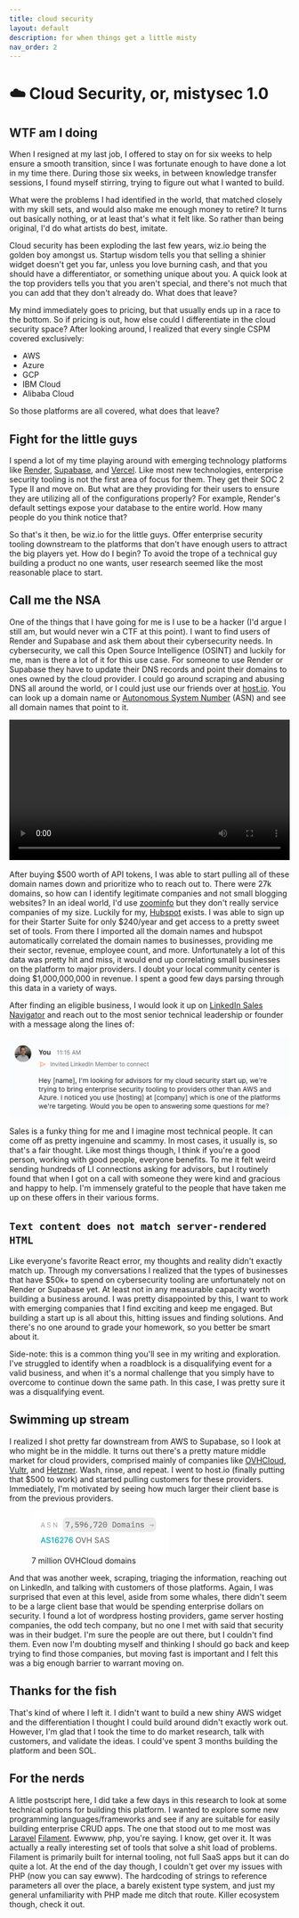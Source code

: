 ```yaml
---
title: cloud security
layout: default
description: for when things get a little misty
nav_order: 2
---
```


# ☁️ Cloud Security, or, mistysec 1.0

## WTF am I doing

When I resigned at my last job, I offered to stay on for six weeks to help ensure a smooth transition, since I was fortunate enough to have done a lot in my time there. During those six weeks, in between knowledge transfer sessions, I found myself stirring, trying to figure out what I wanted to build.

What were the problems I had identified in the world, that matched closely with my skill sets, and would also make me enough money to retire? It turns out basically nothing, or at least that's what it felt like. So rather than being original, I'd do what artists do best, imitate.

Cloud security has been exploding the last few years, wiz.io being the golden boy amongst us. Startup wisdom tells you that selling a shinier widget doesn't get you far, unless you love burning cash, and that you should have a differentiator, or something unique about you. A quick look at the top providers tells you that you aren't special, and there's not much that you can add that they don't already do. What does that leave?

My mind immediately goes to pricing, but that usually ends up in a race to the bottom. So if pricing is out, how else could I differentiate in the cloud security space? After looking around, I realized that every single CSPM covered exclusively:

- AWS
- Azure
- GCP
- IBM Cloud
- Alibaba Cloud

So those platforms are all covered, what does that leave?

## Fight for the little guys

I spend a lot of my time playing around with emerging technology platforms like [Render](https://render.com), [Supabase](https://supabase.co), and [Vercel](https://vercel.com). Like most new technologies, enterprise security tooling is not the first area of focus for them. They get their SOC 2 Type II and move on. But what are they providing for their users to ensure they are utilizing all of the configurations properly? For example, Render's default settings expose your database to the entire world. How many people do you think notice that?

So that's it then, be wiz.io for the little guys. Offer enterprise security tooling downstream to the platforms that don't have enough users to attract the big players yet. How do I begin? To avoid the trope of a technical guy building a product no one wants, user research seemed like the most reasonable place to start.

## Call me the NSA

One of the things that I have going for me is I use to be a hacker (I'd argue I still am, but would never win a CTF at this point). I want to find users of Render and Supabase and ask them about their cybersecurity needs. In cybersecurity, we call this Open Source Intelligence (OSINT) and luckily for me, man is there a lot of it for this use case. For someone to use Render or Supabase they have to update their DNS records and point their domains to ones owned by the cloud provider. I could go around scraping and abusing DNS all around the world, or I could just use our friends over at [host.io](https://host.io). You can look up a domain name or [Autonomous System Number](https://www.cloudflare.com/learning/network-layer/what-is-an-autonomous-system/) (ASN) and see all domain names that point to it.

<video width="100%" alt="Video showing a user accessing host.io" controls>
  <source src="./RenderNameLookup.mp4" type="video/mp4">
Your browser does not support videos.
</video>

After buying $500 worth of API tokens, I was able to start pulling all of these domain names down and prioritize who to reach out to. There were 27k domains, so how can I identify legitimate companies and not small blogging websites? In an ideal world, I'd use [zoominfo](https://zoominfo.com) but they don't really service companies of my size. Luckily for my, [Hubspot](https://hubspot.com) exists. I was able to sign up for their Starter Suite for only $240/year and get access to a pretty sweet set of tools. From there I imported all the domain names and hubspot automatically correlated the domain names to businesses, providing me their sector, revenue, employee count, and more. Unfortunately a lot of this data was pretty hit and miss, it would end up correlating small businesses on the platform to major providers. I doubt your local community center is doing $1,000,000,000 in revenue. I spent a good few days parsing through this data in a variety of ways.

After finding an eligible business, I would look it up on [LinkedIn Sales Navigator](https://business.linkedin.com/sales-solutions/sales-navigator) and reach out to the most senior technical leadership or founder with a message along the lines of:

![Linkedin message asking for advisors](./LinkedinOutreach.png)

Sales is a funky thing for me and I imagine most technical people. It can come off as pretty ingenuine and scammy. In most cases, it usually is, so that's a fair thought. Like most things though, I think if you're a good person, working with good people, everyone benefits. To me it felt weird sending hundreds of LI connections asking for advisors, but I routinely found that when I got on a call with someone they were kind and gracious and happy to help. I'm immensely grateful to the people that have taken me up on these offers in their various forms.

## `Text content does not match server-rendered HTML`

Like everyone's favorite React error, my thoughts and reality didn't exactly match up. Through my conversations I realized that the types of businesses that have $50k+ to spend on cybersecurity tooling are unfortunately not on Render or Supabase yet. At least not in any measurable capacity worth building a business around. I was pretty disappointed by this, I want to work with emerging companies that I find exciting and keep me engaged. But building a start up is all about this, hitting issues and finding solutions. And there's no one around to grade your homework, so you better be smart about it.

Side-note: this is a common thing you'll see in my writing and exploration. I've struggled to identify when a roadblock is a disqualifying event for a valid business, and when it's a normal challenge that you simply have to overcome to continue down the same path. In this case, I was pretty sure it was a disqualifying event.

## Swimming up stream

I realized I shot pretty far downstream from AWS to Supabase, so I look at who might be in the middle. It turns out there's a pretty mature middle market for cloud providers, comprised mainly of companies like [OVHCloud](https://us.ovhcloud.com/), [Vultr](https://www.vultr.com/), and [Hetzner](https://www.hetzner.com/). Wash, rinse, and repeat. I went to host.io (finally putting that $500 to work) and started pulling customers for these providers. Immediately, I'm motivated by seeing how much larger their client base is from the previous providers.

<figure class="small">
<img src="./OVHCloud.png" alt="OVH Cloud has 7 million+ domains pointing to them"/>
<figcaption>7 million OVHCloud domains</figcaption>
</figure>
And that was another week, scraping, triaging the information, reaching out on LinkedIn, and talking with customers of those platforms. Again, I was surprised that even at this level, aside from some whales, there didn't seem to be a large client base that would be spending enterprise dollars on security. I found a lot of wordpress hosting providers, game server hosting companies, the odd tech company, but no one I met with said that security was in their budget. I'm sure the people are out there, but I couldn't find them. Even now I'm doubting myself and thinking I should go back and keep trying to find those companies, but moving fast is important and I felt this was a big enough barrier to warrant moving on.

## Thanks for the fish

That's kind of where I left it. I didn't want to build a new shiny AWS widget and the differentiation I thought I could build around didn't exactly work out. However, I'm glad that I took the time to do market research, talk with customers, and validate the ideas. I could've spent 3 months building the platform and been SOL.

## For the nerds

A little postscript here, I did take a few days in this research to look at some technical options for building this platform. I wanted to explore some new programming languages/frameworks and see if any are suitable for easily building enterprise CRUD apps. The one that stood out to me most was [Laravel](https://laravel.com/) [Filament](https://filamentphp.com/). Ewwww, php, you're saying. I know, get over it. It was actually a really interesting set of tools that solve a shit load of problems. Filament is primarily built for internal tooling, not full SaaS apps but it can do quite a lot. At the end of the day though, I couldn't get over my issues with PHP (now you can say ewww). The hardcoding of strings to reference parameters all over the place, a barely existent type system, and just my general unfamiliarity with PHP made me ditch that route. Killer ecosystem though, check it out.
